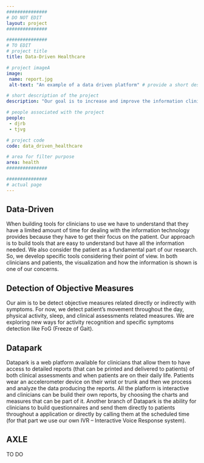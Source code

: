 ```yaml
---
###############
# DO NOT EDIT
layout: project
###############

###############
# TO EDIT
# project title
title: Data-Driven Healthcare

# project imageA
image:
 name: report.jpg
 alt-text: "An example of a data driven platform" # provide a short description for the image #a11y

# short description of the project
description: "Our goal is to increase and improve the information clinicians and patients have access. We explore and develop mechanisms for collecting, processing, and analyzing the data. We also have a huge concern on how the information is presented."

# people associated with the project
people:
 - djrb
 - tjvg

# project code
code: data_driven_healthcare

# area for filter purpose
area: health
###############

###############
# actual page
---
```

## Data-Driven
When building tools for clinicians to use we have to understand that they have a limited amount of time for dealing with the information technology provides because they have to get their focus on the patient. Our approach is to build tools that are easy to understand but have all the information needed. 
We also consider the patient as a fundamental part of our research. So, we develop specific tools considering their point of view. 
In both clinicians and patients, the visualization and how the information is shown is one of our concerns. 
## Detection of Objective Measures
Our aim is to be detect objective measures related directly or indirectly with symptoms. For now, we detect patient’s movement throughout the day, physical activity, sleep, and clinical assessments related measures. 
We are exploring new ways for activity recognition and specific symptoms detection like FoG (Freeze of Gait).
## Datapark
Datapark is a web platform available for clinicians that allow them to have access to detailed reports (that can be printed and delivered to patients) of both clinical assessments and when patients are on their daily life. Patients wear an accelerometer device on their wrist or trunk and then we process and analyze the data producing the reports. All the platform is interactive and clinicians can be build their own reports, by choosing the charts and measures that can be part of it. 
Another branch of Datapark is the ability for clinicians to build questionnaires and send them directly to patients throughout a application or directly by calling them at the scheduled time (for that part we use our own IVR – Interactive Voice Response  system). 
## AXLE
TO DO 

